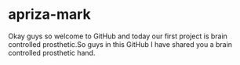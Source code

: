 # apriza-mark
Okay guys so welcome to GitHub and today our first project is brain controlled prosthetic.So guys in this GitHub I have shared you a brain controlled prosthetic hand.
